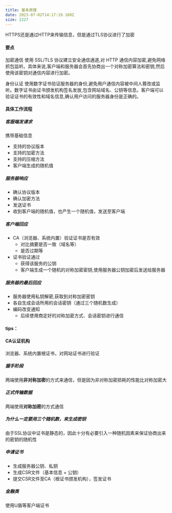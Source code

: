 ```yaml
---
title: 基本原理
date: 2023-07-02T14:17:19.160Z
size: 2227
---
```

HTTPS还是通过HTTP来传输信息，但是通过TLS协议进行了加密

#### 要点
加密通信
使用 SSL/TLS 协议建立安全通信通道,对 HTTP 通信内容加密,避免网络抓包监听。具体来说,客户端和服务器会首先协商出一个对称加密算法和密钥,然后使用该密钥对通信内容进行加密。

身份认证
使用数字证书验证服务器的身份,避免用户通信内容被中间人篡改或监听。数字证书由证书颁发机构签名发放,包含网站域名、公钥等信息。客户端可以验证证书的有效性和域名信息,确认用户访问的服务器身份是正确的。

#### 具体工作流程

##### 客服端发请求
携带基础信息
- 支持的协议版本
- 支持的加密方法
- 支持的压缩方法
- 客户端生成的随机值

##### 服务器响应
- 确认协议版本
- 确认加密方法
- 发送证书
- 收到客户端的随机值，也产生一个随机值，发送至客户端

##### 客户端回应
- CA（浏览器、系统内置）验证证书是否有效
	- 对比摘要是否一致（域名等）
	- 是否过期等
- 证书验证通过
	- 获得该服务的公钥
	- 客户端生成一个随机的对称加密密钥,使用服务器公钥加密后发送给服务器

##### 服务器的最后回应
- 服务器使用私钥解密,获取到对称加密密钥
- 各自生成会话所用的会话密钥（通过三个随机数生成）
- 编码改变通知
	- 后续使用商定好的对称加密方式、会话密钥进行通信


#### tips：

#### CA认证机构
浏览器、系统内置根证书，对网站证书进行验证

##### 握手阶段
两端使用**非对称加密**的方式来通信，但是因为非对称加密损耗的性能比对称加密大

##### 正式传输数据
两端使用**对称加密**的方式通信

##### 为什么一定要用三个随机数，来生成密钥
由于SSL协议中证书是静态的，因此十分有必要引入一种随机因素来保证协商出来的密钥的随机性

##### 申请证书
- 生成服务器公钥、私钥
- 生成CSR文件（基本信息 + 公钥）
- 提交CSR文件至CA（根证书颁发机构），签发证书

##### 金融类
使用U盾等客户端证书
